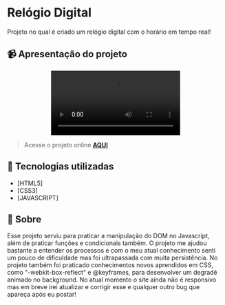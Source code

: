# Relógio Digital 
Projeto no qual é criado um relógio digital com o horário em tempo real!


## 📹 Apresentação do projeto
<div align="center">
  <video src="https://user-images.githubusercontent.com/99294586/195660682-a2f4bd8a-68fe-48d9-8b7d-0e6bf7143450.mp4" >
</div>

> Acesse o projeto online **[AQUI](https://myclock2.netlify.app/)**
## 🚀 Tecnologias utilizadas

- [HTML5] 
- [CSS3]
- [JAVASCRIPT]

## 📝 Sobre

Esse  projeto serviu para praticar a manipulação do DOM no Javascript, além de praticar funções e condicionais também. O projeto me ajudou bastante a entender os processos e com o meu atual conhecimento senti um pouco de dificuldade mas foi ultrapassada com muita persistência. No projeto também foi praticado conhecimentos novos aprendidos em CSS, como "-webkit-box-reflect" e @keyframes, para desenvolver um degradê animado no background. No atual momento o site ainda não é responsivo mas em breve irei atualizar e corrigir esse e qualquer outro bug que apareça após eu postar!

